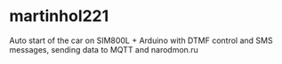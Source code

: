 # martinhol221
Auto start of the car on SIM800L + Arduino with DTMF control and SMS messages, sending data to MQTT and narodmon.ru
